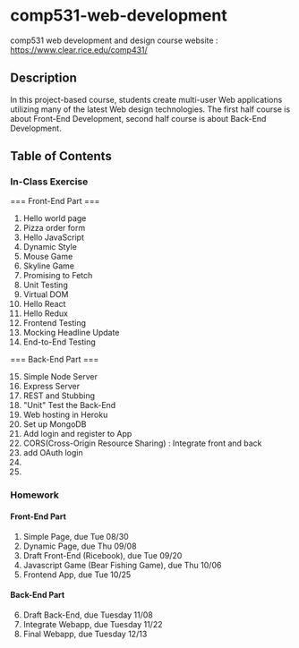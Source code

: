 # comp531-web-development
comp531 web development and design
course website : https://www.clear.rice.edu/comp431/

## Description
In this project-based course, students create multi-user Web applications utilizing many of the latest Web design technologies.
The first half course is about Front-End Development, second half course is about Back-End Development.


## Table of Contents
### In-Class Exercise
=== Front-End Part ===

1. Hello world page
2. Pizza order form
3. Hello JavaScript
4. Dynamic Style
5. Mouse Game
6. Skyline Game
7. Promising to Fetch
8. Unit Testing
9. Virtual DOM
10. Hello React
11. Hello Redux
12. Frontend Testing
13. Mocking Headline Update
14. End-to-End Testing

=== Back-End Part ===

15. Simple Node Server
16. Express Server
17. REST and Stubbing
18. "Unit" Test the Back-End
19. Web hosting in Heroku
20. Set up MongoDB
21. Add login and register to App
22. CORS(Cross-Origin Resource Sharing) : Integrate front and back
23. add OAuth login
24.
25.

### Homework
#### Front-End Part
1. Simple Page, due Tue 08/30
2. Dynamic Page, due Thu 09/08
3. Draft Front-End (Ricebook), due Tue 09/20
4. Javascript Game (Bear Fishing Game), due Thu 10/06
5. Frontend App, due Tue 10/25

#### Back-End Part
6. Draft Back-End, due Tuesday 11/08
7. Integrate Webapp, due Tuesday 11/22
8. Final Webapp, due Tuesday 12/13